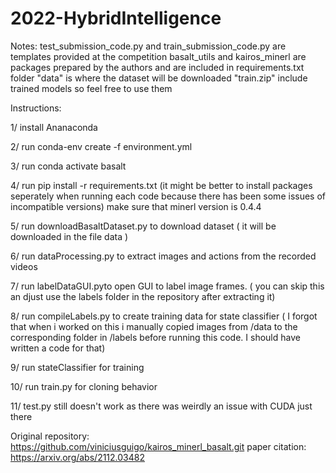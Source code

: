 # 2022-HybridIntelligence

Notes:
   test_submission_code.py and train_submission_code.py are templates provided at the competition 
   basalt_utils and kairos_minerl are packages prepared by the authors and are included  in requirements.txt 
   folder "data" is where the dataset will be downloaded 
   "train.zip" include trained models so feel free to use them

Instructions:

1/ install Ananaconda 

2/ run conda-env create -f environment.yml

3/ run conda activate basalt

4/ run pip install -r requirements.txt (it might be better to install packages seperately when running each code because there has been some issues of incompatible versions) make sure that minerl version is 0.4.4

5/ run downloadBasaltDataset.py to download dataset ( it will be downloaded in the file data )

6/ run dataProcessing.py to extract images and actions from the recorded videos 

7/ run labelDataGUI.pyto open GUI to label image frames. ( you can skip this an djust use the labels folder in the repository after extracting it)

8/ run compileLabels.py to create training data for state classifier ( I forgot that when i worked on this i manually copied images from /data to the corresponding folder in /labels before running this code.  I should have written a code for that)

9/ run stateClassifier for training

10/ run train.py for cloning behavior 

11/ test.py still doesn't work as there was weirdly an issue with CUDA just there

Original repository: https://github.com/viniciusguigo/kairos_minerl_basalt.git
paper citation: https://arxiv.org/abs/2112.03482
